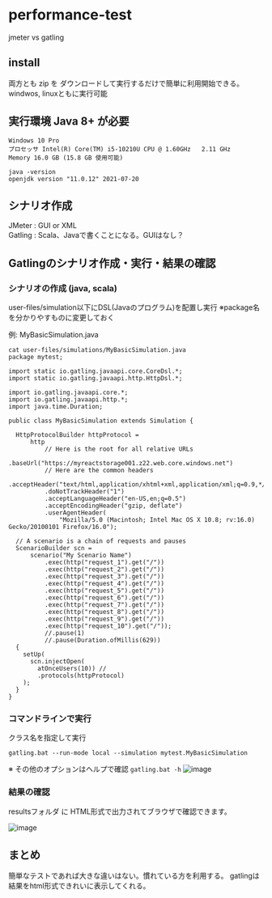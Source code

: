 # performance-test

jmeter vs gatling

## install

両方とも zip を ダウンロードして実行するだけで簡単に利用開始できる。  
windwos, linuxともに実行可能  

## 実行環境 Java 8+ が必要
```
Windows 10 Pro
プロセッサ Intel(R) Core(TM) i5-10210U CPU @ 1.60GHz   2.11 GHz
Memory 16.0 GB (15.8 GB 使用可能)
```

```
java -version
openjdk version "11.0.12" 2021-07-20
```

## シナリオ作成
JMeter : GUI or XML  
Gatling : Scala、Javaで書くことになる。GUIはなし？  

## Gatlingのシナリオ作成・実行・結果の確認

### シナリオの作成 (java, scala)
user-files/simulation以下にDSL(Javaのプログラム)を配置し実行
※package名を分かりやすものに変更しておく

例: MyBasicSimulation.java
```
cat user-files/simulations/MyBasicSimulation.java
package mytest;

import static io.gatling.javaapi.core.CoreDsl.*;
import static io.gatling.javaapi.http.HttpDsl.*;

import io.gatling.javaapi.core.*;
import io.gatling.javaapi.http.*;
import java.time.Duration;

public class MyBasicSimulation extends Simulation {

  HttpProtocolBuilder httpProtocol =
      http
          // Here is the root for all relative URLs
          .baseUrl("https://myreactstorage001.z22.web.core.windows.net")
          // Here are the common headers
          .acceptHeader("text/html,application/xhtml+xml,application/xml;q=0.9,*/*;q=0.8")
          .doNotTrackHeader("1")
          .acceptLanguageHeader("en-US,en;q=0.5")
          .acceptEncodingHeader("gzip, deflate")
          .userAgentHeader(
              "Mozilla/5.0 (Macintosh; Intel Mac OS X 10.8; rv:16.0) Gecko/20100101 Firefox/16.0");

  // A scenario is a chain of requests and pauses
  ScenarioBuilder scn =
      scenario("My Scenario Name")
          .exec(http("request_1").get("/"))
          .exec(http("request_2").get("/"))
          .exec(http("request_3").get("/"))
          .exec(http("request_4").get("/"))
          .exec(http("request_5").get("/"))
          .exec(http("request_6").get("/"))
          .exec(http("request_7").get("/"))
          .exec(http("request_8").get("/"))
          .exec(http("request_9").get("/"))
          .exec(http("request_10").get("/"));
          //.pause(1)          
          //.pause(Duration.ofMillis(629))          
  {
    setUp(
      scn.injectOpen(        
        atOnceUsers(10)) //
        .protocols(httpProtocol)
    );
  }
}
```

### コマンドラインで実行
クラス名を指定して実行
```
gatling.bat --run-mode local --simulation mytest.MyBasicSimulation
```
※ その他のオプションはヘルプで確認 `gatling.bat -h`
![image](./run_gatling.gif)

### 結果の確認
resultsフォルダ に HTML形式で出力されてブラウザで確認できます。

![image](./Gatling-Stats.gif)

## まとめ
簡単なテストであれば大きな違いはない。慣れている方を利用する。
gatlingは 結果をhtml形式できれいに表示してくれる。

